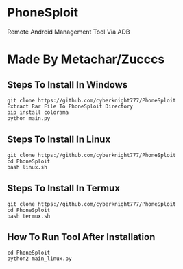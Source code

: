 # PhoneSploit
Remote Android Management Tool Via ADB

# Made By Metachar/Zucccs

## Steps To Install In Windows
```
git clone https://github.com/cyberknight777/PhoneSploit
Extract Rar File To PhoneSploit Directory
pip install colorama
python main.py
```

## Steps To Install In Linux
```
git clone https://github.com/cyberknight777/PhoneSploit
cd PhoneSploit 
bash linux.sh
```

## Steps To Install In Termux
```
git clone https://github.com/cyberknight777/PhoneSploit
cd PhoneSploit
bash termux.sh
```

## How To Run Tool After Installation
```
cd PhoneSploit 
python2 main_linux.py

